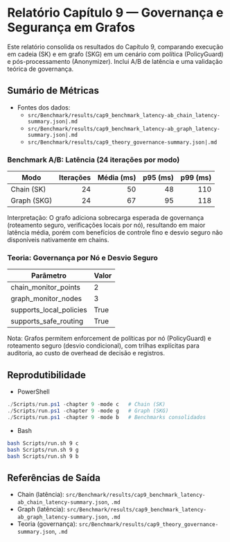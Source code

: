 # Relatório Capítulo 9 — Governança e Segurança em Grafos

Este relatório consolida os resultados do Capítulo 9, comparando execução em cadeia (SK) e em grafo (SKG) em um cenário com política (PolicyGuard) e pós-processamento (Anonymizer). Inclui A/B de latência e uma validação teórica de governança.

## Sumário de Métricas

- Fontes dos dados:
  - `src/Benchmark/results/cap9_benchmark_latency-ab_chain_latency-summary.json|.md`
  - `src/Benchmark/results/cap9_benchmark_latency-ab_graph_latency-summary.json|.md`
  - `src/Benchmark/results/cap9_theory_governance-summary.json|.md`

### Benchmark A/B: Latência (24 iterações por modo)

| Modo | Iterações | Média (ms) | p95 (ms) | p99 (ms) |
|---|---:|---:|---:|---:|
| Chain (SK) | 24 | 50 | 48 | 110 |
| Graph (SKG) | 24 | 67 | 95 | 118 |

Interpretação: O grafo adiciona sobrecarga esperada de governança (roteamento seguro, verificações locais por nó), resultando em maior latência média, porém com benefícios de controle fino e desvio seguro não disponíveis nativamente em chains.

### Teoria: Governança por Nó e Desvio Seguro

| Parâmetro | Valor |
|---|---|
| chain_monitor_points | 2 |
| graph_monitor_nodes | 3 |
| supports_local_policies | True |
| supports_safe_routing | True |

Nota: Grafos permitem enforcement de políticas por nó (PolicyGuard) e roteamento seguro (desvio condicional), com trilhas explícitas para auditoria, ao custo de overhead de decisão e registros.

## Reprodutibilidade

- PowerShell
```powershell
./Scripts/run.ps1 -chapter 9 -mode c   # Chain (SK)
./Scripts/run.ps1 -chapter 9 -mode g   # Graph (SKG)
./Scripts/run.ps1 -chapter 9 -mode b   # Benchmarks consolidados
```

- Bash
```bash
bash Scripts/run.sh 9 c
bash Scripts/run.sh 9 g
bash Scripts/run.sh 9 b
```

## Referências de Saída

- Chain (latência): `src/Benchmark/results/cap9_benchmark_latency-ab_chain_latency-summary.json`, `.md`
- Graph (latência): `src/Benchmark/results/cap9_benchmark_latency-ab_graph_latency-summary.json`, `.md`
- Teoria (governança): `src/Benchmark/results/cap9_theory_governance-summary.json`, `.md`

